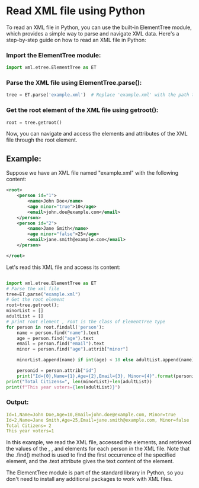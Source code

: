 # Read XML file using Python
To read an XML file in Python, you can use the built-in ElementTree module, which provides a simple way to parse and navigate XML data. Here's a step-by-step guide on how to read an XML file in Python:

### Import the ElementTree module:
```python
import xml.etree.ElementTree as ET
```
### Parse the XML file using ElementTree.parse():
```python
tree = ET.parse('example.xml')  # Replace 'example.xml' with the path to your XML file
```
### Get the root element of the XML file using getroot():
```python
root = tree.getroot()
```

Now, you can navigate and access the elements and attributes of the XML file through the root element.

## Example:

Suppose we have an XML file named "example.xml" with the following content:

```xml
<root>
    <person id="1">
        <name>John Doe</name>
        <age minor="true">10</age>
        <email>john.doe@example.com</email>
    </person>
    <person id="2">
        <name>Jane Smith</name>
        <age minor="false">25</age>
        <email>jane.smith@example.com</email>
    </person>

</root>
```

Let's read this XML file and access its content:

```python

import xml.etree.ElementTree as ET
# Parse the xml file
tree=ET.parse("example.xml")
# Get the root element
root=tree.getroot();
minorList = []
adultList = []
# print root element , root is the class of ElementTree type
for person in root.findall('person'):
    name = person.find("name").text
    age = person.find("age").text
    email = person.find("email").text
    minor = person.find("age").attrib["minor"]

    minorList.append(name) if int(age) < 18 else adultList.append(name)

    personid = person.attrib["id"]
    print("Id={0},Name={1},Age={2},Email={3}, Minor={4}".format(personid, name, age, email, minor))
print("Total Citizens=", len(minorList)+len(adultList))
print(f"This year voters={len(adultList)}")


```
### Output:

```yaml
Id=1,Name=John Doe,Age=10,Email=john.doe@example.com, Minor=true
Id=2,Name=Jane Smith,Age=25,Email=jane.smith@example.com, Minor=false
Total Citizens= 2
This year voters=1
```

In this example, we read the XML file, accessed the <person> elements, and retrieved the values of the <name>, <age>, and <email> elements for each person in the XML file. Note that the .find() method is used to find the first occurrence of the specified element, and the .text attribute gives the text content of the element.

The ElementTree module is part of the standard library in Python, so you don't need to install any additional packages to work with XML files.
